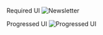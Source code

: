 Required UI 
![Newsletter](https://user-images.githubusercontent.com/70798495/191974917-c2ea73ad-5f19-4ce9-91dd-18eeaf757a24.png)

Progressed UI 
![Progressed UI](https://i.imgur.com/N1j7kzu.png)
